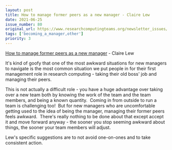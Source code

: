 ```yaml
---
layout: post
title: How to manage former peers as a new manager - Claire Lew
date: 2021-06-25
issue_number: 80
original_url: https://www.researchcomputingteams.org/newsletter_issues/0080
tags: ['becoming_a_manager,other']
priority: 3
---
```


<!-- markdownlint-disable MD033 -->
<!-- markdownlint-disable MD041 -->
<!-- markdownlint-disable MD049 -->

[How to manage former peers as a new manager](https://knowyourteam.com/blog/2021/06/24/how-to-manage-former-peers-as-a-new-manager/) - Claire Lew

It's kind of goofy that one of the most awkward situations for new managers to navigate is the most common situation we put people in for their first management role in research computing - taking their old boss' job and managing their peers.

This is not actually a difficult role - you have a huge advantage over taking over a new team both by knowing the work of the team and the team members, and being a known quantity.  Coming in from outside to run a team is challenging too!  But for new managers who are uncomfortable getting used to the idea of being the manager, managing their former peers feels awkward.  There's really nothing to be done about that except accept it and move forward anyway - the sooner you stop seeming awkward about things, the sooner your team members will adjust.

Lew's specific suggestions are to not avoid one-on-ones and to take consistent action.

